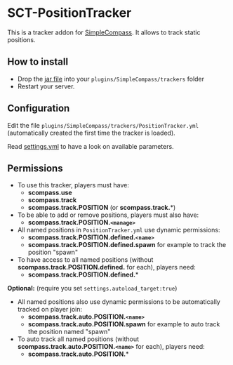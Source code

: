 # SCT-PositionTracker

This is a tracker addon for [SimpleCompass](https://www.spigotmc.org/resources/simplecompass.63140/).
It allows to track static positions.

## How to install

- Drop the [jar file](https://github.com/arboriginal/SCT-PositionTracker/releases) into your `plugins/SimpleCompass/trackers` folder
- Restart your server.

## Configuration

Edit the file `plugins/SimpleCompass/trackers/PositionTracker.yml` (automatically created the first time the tracker is loaded).

Read [settings.yml](https://github.com/arboriginal/SCT-PositionTracker/blob/master/src/settings.yml) to have a look on available parameters.

## Permissions

- To use this tracker, players must have:
    - **scompass.use**
    - **scompass.track**
    - **scompass.track.POSITION** (or **scompass.track.***)
- To be able to add or remove positions, players must also have:
    - **scompass.track.POSITION.`<manage>`**
- All named positions in `PositionTracker.yml` use dynamic permissions:
    - **scompass.track.POSITION.defined.`<name>`**
    - **scompass.track.POSITION.defined.spawn** for example to track the position "spawn"
- To have access to all named positions (without **scompass.track.POSITION.defined.<name>** for each), players need:
    - **scompass.track.POSITION.defined.***

**Optional:** (require you set `settings.autoload_target:true`)

- All named positions also use dynamic permissions to be automatically tracked on player join:
    - **scompass.track.auto.POSITION.`<name>`**
    - **scompass.track.auto.POSITION.spawn** for example to auto track the position named "spawn"
- To auto track all named positions (without **scompass.track.auto.POSITION.`<name>`** for each), players need:
    - **scompass.track.auto.POSITION.***
